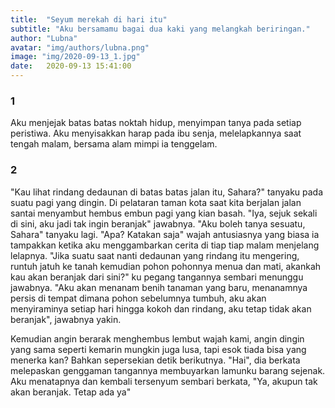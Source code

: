 ```yaml
---
title:  "Seyum merekah di hari itu"
subtitle: "Aku bersamamu bagai dua kaki yang melangkah beriringan."
author: "Lubna"
avatar: "img/authors/lubna.png"
image: "img/2020-09-13_1.jpg"
date:   2020-09-13 15:41:00
---
```


### 1
Aku menjejak batas batas noktah hidup, menyimpan tanya pada setiap peristiwa. Aku menyisakkan harap pada ibu senja, melelapkannya saat tengah malam, bersama alam mimpi ia tenggelam.

### 2
"Kau lihat rindang dedaunan di batas batas jalan itu, Sahara?" tanyaku pada suatu pagi yang dingin. Di pelataran taman kota saat kita berjalan jalan santai menyambut hembus embun pagi yang kian basah.
"Iya, sejuk sekali di sini, aku jadi tak ingin beranjak" jawabnya. "Aku boleh tanya sesuatu, Sahara" tanyaku lagi. "Apa? Katakan saja" wajah antusiasnya yang biasa ia tampakkan ketika aku menggambarkan cerita di tiap tiap malam menjelang lelapnya.
"Jika suatu saat nanti dedaunan yang rindang itu mengering, runtuh jatuh ke tanah kemudian pohon pohonnya menua dan mati, akankah kau akan beranjak dari sini?" ku pegang tangannya sembari menunggu jawabnya.
"Aku akan menanam benih tanaman yang baru, menanamnya persis di tempat dimana pohon sebelumnya tumbuh, aku akan menyiraminya setiap hari hingga kokoh dan rindang, aku tetap tidak akan beranjak", jawabnya yakin.

Kemudian angin berarak menghembus lembut wajah kami, angin dingin yang sama seperti kemarin mungkin juga lusa, tapi esok tiada bisa yang menerka kan? Bahkan sepersekian detik berikutnya.
"Hai", dia berkata melepaskan genggaman tangannya membuyarkan lamunku barang sejenak. Aku menatapnya dan kembali tersenyum sembari berkata, "Ya, akupun tak akan beranjak. Tetap ada ya"
